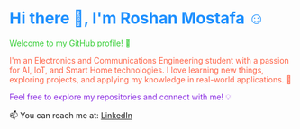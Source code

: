 <h1 style="color:#1E90FF;">Hi there 👋, I'm Roshan Mostafa ☺ </h1>

<p style="color:#32CD32;">Welcome to my GitHub profile! 🌟</p>

<p style="color:#FF6347;">
I'm an Electronics and Communications Engineering student with a passion for AI, IoT, and Smart Home technologies. 
I love learning new things, exploring projects, and applying my knowledge in real-world applications. 🚀
</p>

<p style="color:#8A2BE2;">
Feel free to explore my repositories and connect with me! 💡
</p>

📫 You can reach me at: [LinkedIn](https://www.linkedin.com/in/roshan-mostafa-/)
